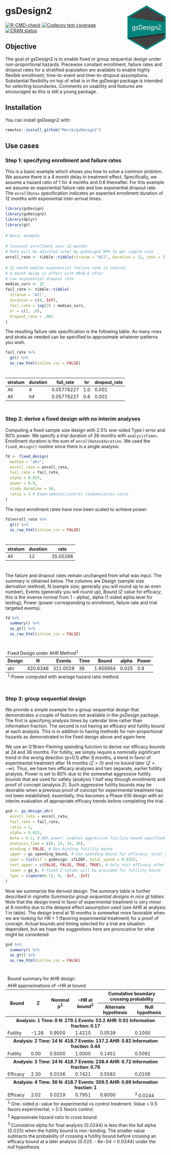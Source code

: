 
<!-- README.md is generated from README.Rmd. Please edit that file -->

# gsDesign2 <img src="man/figures/logo.png" align="right" width="120" />

<!-- badges: start -->

[![R-CMD-check](https://github.com/Merck/gsDesign2/actions/workflows/R-CMD-check.yaml/badge.svg)](https://github.com/Merck/gsDesign2/actions/workflows/R-CMD-check.yaml)
[![Codecov test
coverage](https://codecov.io/gh/Merck/gsDesign2/branch/main/graph/badge.svg)](https://app.codecov.io/gh/Merck/gsDesign2?branch=main)
[![CRAN
status](https://www.r-pkg.org/badges/version/gsDesign2)](https://CRAN.R-project.org/package=gsDesign2)
<!-- badges: end -->

## Objective

The goal of gsDesign2 is to enable fixed or group sequential design
under non-proportional hazards. Piecewise constant enrollment, failure
rates and dropout rates for a stratified population are available to
enable highly flexible enrollment, time-to-event and time-to-dropout
assumptions. Substantial flexibility on top of what is in the gsDesign
package is intended for selecting boundaries. Comments on usability and
features are encouraged as this is still a young package.

## Installation

You can install gsDesign2 with:

``` r
remotes::install_github("Merck/gsDesign2")
```

## Use cases

### Step 1: specifying enrollment and failure rates

This is a basic example which shows you how to solve a common problem.
We assume there is a 4 month delay in treatment effect. Specifically, we
assume a hazard ratio of 1 for 4 months and 0.6 thereafter. For this
example we assume an exponential failure rate and low exponential
dropout rate. The `enrollRates` specification indicates an expected
enrollment duration of 12 months with exponential inter-arrival times.

``` r
library(gsDesign)
library(gsDesign2)
library(dplyr)
library(gt)

# Basic example

# Constant enrollment over 12 months
# Rate will be adjusted later by gsDesign2 NPH to get sample size
enroll_rate <- tibble::tibble(stratum = "All", duration = 12, rate = 1)

# 12 month median exponential failure rate in control
# 4 month delay in effect with HR=0.6 after
# Low exponential dropout rate
median_surv <- 12
fail_rate <- tibble::tibble(
  stratum = "All",
  duration = c(4, Inf),
  fail_rate = log(2) / median_surv,
  hr = c(1, .6),
  dropout_rate = .001
)
```

The resulting failure rate specification is the following table. As many
rows and strata as needed can be specified to approximate whatever
patterns you wish.

``` r
fail_rate %>%
  gt() %>%
  as_raw_html(inline_css = FALSE)
```

<div id="gteqiqlhqy" style="padding-left:0px;padding-right:0px;padding-top:10px;padding-bottom:10px;overflow-x:auto;overflow-y:auto;width:auto;height:auto;">
  
  <table class="gt_table">
  
  <thead class="gt_col_headings">
    <tr>
      <th class="gt_col_heading gt_columns_bottom_border gt_left" rowspan="1" colspan="1" scope="col" id="stratum">stratum</th>
      <th class="gt_col_heading gt_columns_bottom_border gt_right" rowspan="1" colspan="1" scope="col" id="duration">duration</th>
      <th class="gt_col_heading gt_columns_bottom_border gt_right" rowspan="1" colspan="1" scope="col" id="fail_rate">fail_rate</th>
      <th class="gt_col_heading gt_columns_bottom_border gt_right" rowspan="1" colspan="1" scope="col" id="hr">hr</th>
      <th class="gt_col_heading gt_columns_bottom_border gt_right" rowspan="1" colspan="1" scope="col" id="dropout_rate">dropout_rate</th>
    </tr>
  </thead>
  <tbody class="gt_table_body">
    <tr><td headers="stratum" class="gt_row gt_left">All</td>
<td headers="duration" class="gt_row gt_right">4</td>
<td headers="fail_rate" class="gt_row gt_right">0.05776227</td>
<td headers="hr" class="gt_row gt_right">1.0</td>
<td headers="dropout_rate" class="gt_row gt_right">0.001</td></tr>
    <tr><td headers="stratum" class="gt_row gt_left">All</td>
<td headers="duration" class="gt_row gt_right">Inf</td>
<td headers="fail_rate" class="gt_row gt_right">0.05776227</td>
<td headers="hr" class="gt_row gt_right">0.6</td>
<td headers="dropout_rate" class="gt_row gt_right">0.001</td></tr>
  </tbody>
  
  
</table>
</div>

### Step 2: derive a fixed design with no interim analyses

Computing a fixed sample size design with 2.5% one-sided Type I error
and 90% power. We specify a trial duration of 36 months with
`analysisTimes`. Enrollment duration is the sum of
`enrollRates$duration`. We used the `fixed_design()` routine since there
is a single analysis:

``` r
fd <- fixed_design(
  method = "ahr",
  enroll_rate = enroll_rate,
  fail_rate = fail_rate,
  alpha = 0.025,
  power = 0.9,
  study_duration = 36,
  ratio = 1 # Experimental/control randomization ratio
)
```

The input enrollment rates have now been scaled to achieve power:

``` r
fd$enroll_rate %>%
  gt() %>%
  as_raw_html(inline_css = FALSE)
```

<div id="qhfvgdfpop" style="padding-left:0px;padding-right:0px;padding-top:10px;padding-bottom:10px;overflow-x:auto;overflow-y:auto;width:auto;height:auto;">
  
  <table class="gt_table">
  
  <thead class="gt_col_headings">
    <tr>
      <th class="gt_col_heading gt_columns_bottom_border gt_left" rowspan="1" colspan="1" scope="col" id="stratum">stratum</th>
      <th class="gt_col_heading gt_columns_bottom_border gt_right" rowspan="1" colspan="1" scope="col" id="duration">duration</th>
      <th class="gt_col_heading gt_columns_bottom_border gt_right" rowspan="1" colspan="1" scope="col" id="rate">rate</th>
    </tr>
  </thead>
  <tbody class="gt_table_body">
    <tr><td headers="stratum" class="gt_row gt_left">All</td>
<td headers="duration" class="gt_row gt_right">12</td>
<td headers="rate" class="gt_row gt_right">35.05288</td></tr>
  </tbody>
  
  
</table>
</div>

The failure and dropout rates remain unchanged from what was input. The
summary is obtained below. The columns are Design (sample size
derivation method), N (sample size; generally you will round up to an
even number), Events (generally you will round up), Bound (Z value for
efficacy; this is the inverse normal from 1 - alpha), alpha (1-sided
alpha level for testing), Power (power corresponding to enrollment,
failure rate and trial targeted events).

``` r
fd %>%
  summary() %>%
  as_gt() %>%
  as_raw_html(inline_css = FALSE)
```

<div id="qzlibjkicf" style="padding-left:0px;padding-right:0px;padding-top:10px;padding-bottom:10px;overflow-x:auto;overflow-y:auto;width:auto;height:auto;">
  
  <table class="gt_table">
  <thead class="gt_header">
    <tr>
      <td colspan="7" class="gt_heading gt_title gt_font_normal gt_bottom_border" style>Fixed Design under AHR Method<sup class="gt_footnote_marks">1</sup></td>
    </tr>
    
  </thead>
  <thead class="gt_col_headings">
    <tr>
      <th class="gt_col_heading gt_columns_bottom_border gt_left" rowspan="1" colspan="1" scope="col" id="Design">Design</th>
      <th class="gt_col_heading gt_columns_bottom_border gt_right" rowspan="1" colspan="1" scope="col" id="N">N</th>
      <th class="gt_col_heading gt_columns_bottom_border gt_right" rowspan="1" colspan="1" scope="col" id="Events">Events</th>
      <th class="gt_col_heading gt_columns_bottom_border gt_right" rowspan="1" colspan="1" scope="col" id="Time">Time</th>
      <th class="gt_col_heading gt_columns_bottom_border gt_right" rowspan="1" colspan="1" scope="col" id="Bound">Bound</th>
      <th class="gt_col_heading gt_columns_bottom_border gt_right" rowspan="1" colspan="1" scope="col" id="alpha">alpha</th>
      <th class="gt_col_heading gt_columns_bottom_border gt_right" rowspan="1" colspan="1" scope="col" id="Power">Power</th>
    </tr>
  </thead>
  <tbody class="gt_table_body">
    <tr><td headers="Design" class="gt_row gt_left">ahr</td>
<td headers="N" class="gt_row gt_right">420.6346</td>
<td headers="Events" class="gt_row gt_right">311.0028</td>
<td headers="Time" class="gt_row gt_right">36</td>
<td headers="Bound" class="gt_row gt_right">1.959964</td>
<td headers="alpha" class="gt_row gt_right">0.025</td>
<td headers="Power" class="gt_row gt_right">0.9</td></tr>
  </tbody>
  
  <tfoot class="gt_footnotes">
    <tr>
      <td class="gt_footnote" colspan="7"><sup class="gt_footnote_marks">1</sup> Power computed with average hazard ratio method.</td>
    </tr>
  </tfoot>
</table>
</div>

### Step 3: group sequential design

We provide a simple example for a group sequential design that
demonstrates a couple of features not available in the *gsDesign*
package. The first is specifying analysis times by calendar time rather
than information fraction. The second is not having an efficacy and
futility bound at each analysis. This is in addition to having methods
for non-proportional hazards as demonstrated in the fixed design above
and again here.

We use an O’Brien-Fleming spending function to derive our efficacy
bounds at 24 and 36 months. For futility, we simply require a nominally
significant trend in the wrong direction (p\<0.1) after 8 months, a
trend in favor of experimental treatment after 14 months ($Z > 0$) and
no bound later ($Z = -\infty$). Thus, we have two efficacy analyses and
two separate, earlier futility analysis. Power is set to 80% due to the
somewhat aggressive futility bounds that are used for safety (analysis 1
half way through enrollment) and proof of concept (analysis 2). Such
aggressive futility bounds may be desirable when a previous proof of
concept for experimental treatment has not been established;
essentially, this becomes a Phase II/III design with an interim
evaluation of appropriate efficacy trends before completing the trial.

``` r
gsd <- gs_design_ahr(
  enroll_rate = enroll_rate,
  fail_rate = fail_rate,
  ratio = 1,
  alpha = 0.025,
  beta = 0.2, # 80% power; enables aggressive futility bound specified
  analysis_time = c(8, 14, 24, 36),
  binding = FALSE, # Non-binding futility bound
  upper = gs_spending_bound, # Use spending bound for efficacy; total_spend is normally alpha
  upar = list(sf = gsDesign::sfLDOF, total_spend = 0.025),
  test_upper = c(FALSE, FALSE, TRUE, TRUE), # Only test efficacy after 1st analysis
  lower = gs_b, # Fixed Z-values will be provided for futility bound
  lpar = c(qnorm(0.1), 0, -Inf, -Inf)
)
```

Now we summarize the derived design. The summary table is further
described in vignette *Summarize group sequential designs in nice gt
tables*. Note that the design trend in favor of experimental treatment
is very minor at 8 months due to the delayed effect assumption used (see
AHR at analysis 1 in table). The design trend at 16 months is somewhat
more favorable when we are looking for HR \< 1 (favoring experimental
treatment) for a proof of concept. Actual bounds and timing selected for
a trial are situation dependent, but we hope the suggestions here are
provocative for what might be considered.

``` r
gsd %>%
  summary() %>%
  as_gt() %>%
  as_raw_html(inline_css = FALSE)
```

<div id="kcrgrjzlbp" style="padding-left:0px;padding-right:0px;padding-top:10px;padding-bottom:10px;overflow-x:auto;overflow-y:auto;width:auto;height:auto;">
  
  <table class="gt_table">
  <thead class="gt_header">
    <tr>
      <td colspan="6" class="gt_heading gt_title gt_font_normal" style>Bound summary for AHR design</td>
    </tr>
    <tr>
      <td colspan="6" class="gt_heading gt_subtitle gt_font_normal gt_bottom_border" style>AHR approximations of ~HR at bound</td>
    </tr>
  </thead>
  <thead class="gt_col_headings">
    <tr>
      <th class="gt_col_heading gt_columns_bottom_border gt_left" rowspan="2" colspan="1" scope="col" id="Bound">Bound</th>
      <th class="gt_col_heading gt_columns_bottom_border gt_right" rowspan="2" colspan="1" scope="col" id="Z">Z</th>
      <th class="gt_col_heading gt_columns_bottom_border gt_right" rowspan="2" colspan="1" scope="col" id="Nominal p&lt;sup class=&quot;gt_footnote_marks&quot;&gt;1&lt;/sup&gt;">Nominal p<sup class="gt_footnote_marks">1</sup></th>
      <th class="gt_col_heading gt_columns_bottom_border gt_right" rowspan="2" colspan="1" scope="col" id="~HR at bound&lt;sup class=&quot;gt_footnote_marks&quot;&gt;2&lt;/sup&gt;">~HR at bound<sup class="gt_footnote_marks">2</sup></th>
      <th class="gt_center gt_columns_top_border gt_column_spanner_outer" rowspan="1" colspan="2" scope="colgroup" id="Cumulative boundary crossing probability">
        <span class="gt_column_spanner">Cumulative boundary crossing probability</span>
      </th>
    </tr>
    <tr>
      <th class="gt_col_heading gt_columns_bottom_border gt_right" rowspan="1" colspan="1" scope="col" id="Alternate hypothesis">Alternate hypothesis</th>
      <th class="gt_col_heading gt_columns_bottom_border gt_right" rowspan="1" colspan="1" scope="col" id="Null hypothesis">Null hypothesis</th>
    </tr>
  </thead>
  <tbody class="gt_table_body">
    <tr class="gt_group_heading_row">
      <th colspan="6" class="gt_group_heading" scope="colgroup" id="Analysis: 1 Time: 8 N: 279.1 Events: 53.2 AHR: 0.91 Information fraction: 0.17">Analysis: 1 Time: 8 N: 279.1 Events: 53.2 AHR: 0.91 Information fraction: 0.17</th>
    </tr>
    <tr class="gt_row_group_first"><td headers="Analysis: 1 Time: 8 N: 279.1 Events: 53.2 AHR: 0.91 Information fraction: 0.17  Bound" class="gt_row gt_left">Futility</td>
<td headers="Analysis: 1 Time: 8 N: 279.1 Events: 53.2 AHR: 0.91 Information fraction: 0.17  Z" class="gt_row gt_right">-1.28</td>
<td headers="Analysis: 1 Time: 8 N: 279.1 Events: 53.2 AHR: 0.91 Information fraction: 0.17  Nominal p" class="gt_row gt_right">0.9000</td>
<td headers="Analysis: 1 Time: 8 N: 279.1 Events: 53.2 AHR: 0.91 Information fraction: 0.17  ~HR at bound" class="gt_row gt_right">1.4210</td>
<td headers="Analysis: 1 Time: 8 N: 279.1 Events: 53.2 AHR: 0.91 Information fraction: 0.17  Alternate hypothesis" class="gt_row gt_right">0.0539</td>
<td headers="Analysis: 1 Time: 8 N: 279.1 Events: 53.2 AHR: 0.91 Information fraction: 0.17  Null hypothesis" class="gt_row gt_right">0.1000</td></tr>
    <tr class="gt_group_heading_row">
      <th colspan="6" class="gt_group_heading" scope="colgroup" id="Analysis: 2 Time: 14 N: 418.7 Events: 137.2 AHR: 0.82 Information fraction: 0.44">Analysis: 2 Time: 14 N: 418.7 Events: 137.2 AHR: 0.82 Information fraction: 0.44</th>
    </tr>
    <tr class="gt_row_group_first"><td headers="Analysis: 2 Time: 14 N: 418.7 Events: 137.2 AHR: 0.82 Information fraction: 0.44  Bound" class="gt_row gt_left">Futility</td>
<td headers="Analysis: 2 Time: 14 N: 418.7 Events: 137.2 AHR: 0.82 Information fraction: 0.44  Z" class="gt_row gt_right">0.00</td>
<td headers="Analysis: 2 Time: 14 N: 418.7 Events: 137.2 AHR: 0.82 Information fraction: 0.44  Nominal p" class="gt_row gt_right">0.5000</td>
<td headers="Analysis: 2 Time: 14 N: 418.7 Events: 137.2 AHR: 0.82 Information fraction: 0.44  ~HR at bound" class="gt_row gt_right">1.0000</td>
<td headers="Analysis: 2 Time: 14 N: 418.7 Events: 137.2 AHR: 0.82 Information fraction: 0.44  Alternate hypothesis" class="gt_row gt_right">0.1451</td>
<td headers="Analysis: 2 Time: 14 N: 418.7 Events: 137.2 AHR: 0.82 Information fraction: 0.44  Null hypothesis" class="gt_row gt_right">0.5091</td></tr>
    <tr class="gt_group_heading_row">
      <th colspan="6" class="gt_group_heading" scope="colgroup" id="Analysis: 3 Time: 24 N: 418.7 Events: 238.4 AHR: 0.72 Information fraction: 0.76">Analysis: 3 Time: 24 N: 418.7 Events: 238.4 AHR: 0.72 Information fraction: 0.76</th>
    </tr>
    <tr class="gt_row_group_first"><td headers="Analysis: 3 Time: 24 N: 418.7 Events: 238.4 AHR: 0.72 Information fraction: 0.76  Bound" class="gt_row gt_left">Efficacy</td>
<td headers="Analysis: 3 Time: 24 N: 418.7 Events: 238.4 AHR: 0.72 Information fraction: 0.76  Z" class="gt_row gt_right">2.30</td>
<td headers="Analysis: 3 Time: 24 N: 418.7 Events: 238.4 AHR: 0.72 Information fraction: 0.76  Nominal p" class="gt_row gt_right">0.0106</td>
<td headers="Analysis: 3 Time: 24 N: 418.7 Events: 238.4 AHR: 0.72 Information fraction: 0.76  ~HR at bound" class="gt_row gt_right">0.7421</td>
<td headers="Analysis: 3 Time: 24 N: 418.7 Events: 238.4 AHR: 0.72 Information fraction: 0.76  Alternate hypothesis" class="gt_row gt_right">0.5582</td>
<td headers="Analysis: 3 Time: 24 N: 418.7 Events: 238.4 AHR: 0.72 Information fraction: 0.76  Null hypothesis" class="gt_row gt_right">0.0106</td></tr>
    <tr class="gt_group_heading_row">
      <th colspan="6" class="gt_group_heading" scope="colgroup" id="Analysis: 4 Time: 36 N: 418.7 Events: 309.5 AHR: 0.69 Information fraction: 1">Analysis: 4 Time: 36 N: 418.7 Events: 309.5 AHR: 0.69 Information fraction: 1</th>
    </tr>
    <tr class="gt_row_group_first"><td headers="Analysis: 4 Time: 36 N: 418.7 Events: 309.5 AHR: 0.69 Information fraction: 1  Bound" class="gt_row gt_left">Efficacy</td>
<td headers="Analysis: 4 Time: 36 N: 418.7 Events: 309.5 AHR: 0.69 Information fraction: 1  Z" class="gt_row gt_right">2.02</td>
<td headers="Analysis: 4 Time: 36 N: 418.7 Events: 309.5 AHR: 0.69 Information fraction: 1  Nominal p" class="gt_row gt_right">0.0219</td>
<td headers="Analysis: 4 Time: 36 N: 418.7 Events: 309.5 AHR: 0.69 Information fraction: 1  ~HR at bound" class="gt_row gt_right">0.7951</td>
<td headers="Analysis: 4 Time: 36 N: 418.7 Events: 309.5 AHR: 0.69 Information fraction: 1  Alternate hypothesis" class="gt_row gt_right">0.8000</td>
<td headers="Analysis: 4 Time: 36 N: 418.7 Events: 309.5 AHR: 0.69 Information fraction: 1  Null hypothesis" class="gt_row gt_right"><sup class="gt_footnote_marks">3</sup> 0.0244</td></tr>
  </tbody>
  
  <tfoot class="gt_footnotes">
    <tr>
      <td class="gt_footnote" colspan="6"><sup class="gt_footnote_marks">1</sup> One-sided p-value for experimental vs control treatment. Value &lt; 0.5 favors experimental, &gt; 0.5 favors control.</td>
    </tr>
    <tr>
      <td class="gt_footnote" colspan="6"><sup class="gt_footnote_marks">2</sup> Approximate hazard ratio to cross bound.</td>
    </tr>
    <tr>
      <td class="gt_footnote" colspan="6"><sup class="gt_footnote_marks">3</sup> Cumulative alpha for final analysis (0.0244) is less than the full alpha (0.025) when the futility bound is non-binding. The smaller value subtracts the probability of crossing a futility bound before  crossing an efficacy bound at a later analysis (0.025 - 6e-04 = 0.0244) under the null hypothesis.</td>
    </tr>
  </tfoot>
</table>
</div>
